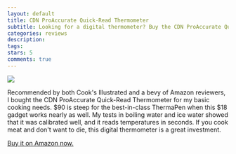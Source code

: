 ```yaml
---
layout: default
title: CDN ProAccurate Quick-Read Thermometer
subtitle: Looking for a digital thermometer? Buy the CDN ProAccurate Quick-Read Thermometer for $18 today!
categories: reviews
description: 
tags:
stars: 5
comments: true
---
```


<a href="http://www.amazon.com/gp/product/B0021AEAG2/ref=as_li_ss_il?ie=UTF8&amp;camp=1789&amp;creative=390957&amp;creativeASIN=B0021AEAG2&amp;linkCode=as2&amp;tag=tedsanderscom-20"><img border="0" src="http://ws-na.amazon-adsystem.com/widgets/q?_encoding=UTF8&amp;ASIN=B0021AEAG2&amp;Format=_SL160_&amp;ID=AsinImage&amp;MarketPlace=US&amp;ServiceVersion=20070822&amp;WS=1&amp;tag=tedsanderscom-20" /></a>


Recommended by both Cook's Illustrated and a bevy of Amazon reviewers, I bought the CDN ProAccurate Quick-Read Thermometer for my basic cooking needs. $90 is steep for the best-in-class ThermaPen when this $18 gadget works nearly as well. My tests in boiling water and ice water showed that it was calibrated well, and it reads temperatures in seconds. If you cook meat and don't want to die, this digital thermometer is a great investment.

<a href="http://www.amazon.com/gp/product/B0021AEAG2/ref=as_li_ss_tl?ie=UTF8&amp;camp=1789&amp;creative=390957&amp;creativeASIN=B0021AEAG2&amp;linkCode=as2&amp;tag=tedsanderscom-20">Buy it on Amazon now.</a>